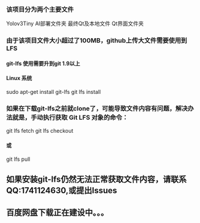### 该项目分为两个主要文件
Yolov3Tiny    AI部署文件夹
最终Qt及本地文件   Qt界面文件夹

### 由于该项目文件大小超过了100MB，github上传大文件需要使用到LFS
#### git-lfs 使用需要升到git 1.9以上
#### Linux 系统
sudo apt-get install git-lfs
git lfs install

### 如果在下载git-lfs之前就clone了，可能导致文件内容有问题，解决办法就是，手动执行获取 Git LFS 对象的命令：
git lfs fetch
git lfs checkout
#### 或
git lfs pull

## 如果安装git-lfs仍然无法正常获取文件内容，请联系QQ:1741124630,或提出Issues
## 百度网盘下载正在建设中。。。
